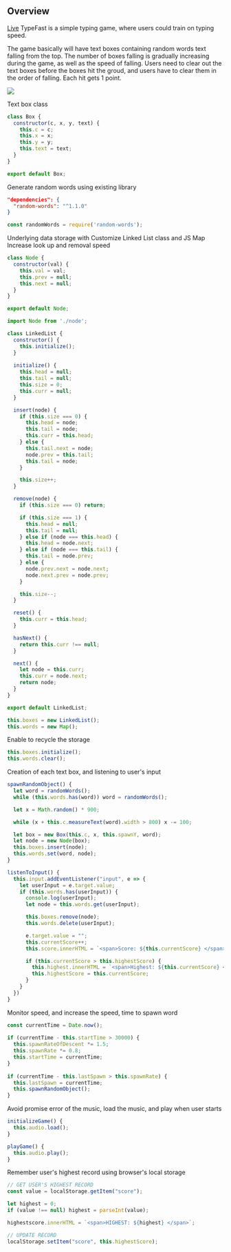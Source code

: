 ## Overview

[Live](https://jinhuachen1314.github.io/TypeFast/)
TypeFast is a simple typing game, where users could train on typing speed. 

The game basically will have text boxes containing random words text falling from 
the top. The number of boxes falling is gradually increasing during the game, as 
well as the speed of falling. Users need to clear out the text boxes before the 
boxes hit the groud, and users have to clear them in the order of falling. Each
hit gets 1 point.

![](https://media.giphy.com/media/izbVPk2M0xbQs5Pe98/giphy.gif)

Text box class
```javascript
class Box {
  constructor(c, x, y, text) {
    this.c = c;
    this.x = x;
    this.y = y;
    this.text = text;
  }
}

export default Box;
```
Generate random words using existing library
```json
"dependencies": {
  "random-words": "^1.1.0"
}
```
```javascript
const randomWords = require('random-words');
```

Underlying data storage with Customize Linked List class and JS Map 
Increase look up and removal speed
```javascript
class Node {
  constructor(val) {
    this.val = val;
    this.prev = null;
    this.next = null;
  }
}

export default Node;
```

```javascript
import Node from './node';

class LinkedList {
  constructor() {
    this.initialize();
  }
  
  initialize() {
    this.head = null;
    this.tail = null;
    this.size = 0;
    this.curr = null;
  }

  insert(node) {
    if (this.size === 0) {
      this.head = node;
      this.tail = node;
      this.curr = this.head;
    } else {
      this.tail.next = node;
      node.prev = this.tail;
      this.tail = node;
    }

    this.size++;
  }

  remove(node) {
    if (this.size === 0) return;

    if (this.size === 1) {
      this.head = null;
      this.tail = null;
    } else if (node === this.head) {
      this.head = node.next;
    } else if (node === this.tail) {
      this.tail = node.prev;
    } else {
      node.prev.next = node.next;
      node.next.prev = node.prev;
    }

    this.size--;
  }

  reset() {
    this.curr = this.head;
  }

  hasNext() {
    return this.curr !== null;
  }

  next() {
    let node = this.curr;
    this.curr = node.next;
    return node;
  }
}

export default LinkedList;
```

```javascript
this.boxes = new LinkedList();
this.words = new Map();
```

Enable to recycle the storage
```javascript
this.boxes.initialize();
this.words.clear();
```


Creation of each text box, and listening to
user's input
```javascript
spawnRandomObject() {
  let word = randomWords();
  while (this.words.has(word)) word = randomWords();

  let x = Math.random() * 900;

  while (x + this.c.measureText(word).width > 800) x -= 100;

  let box = new Box(this.c, x, this.spawnY, word);
  let node = new Node(box);
  this.boxes.insert(node);
  this.words.set(word, node);
}

listenToInput() {
  this.input.addEventListener("input", e => {
    let userInput = e.target.value;
    if (this.words.has(userInput)) {
      console.log(userInput);
      let node = this.words.get(userInput);

      this.boxes.remove(node);
      this.words.delete(userInput);

      e.target.value = "";
      this.currentScore++;
      this.score.innerHTML = `<span>Score: ${this.currentScore} </span>`;

      if (this.currentScore > this.highestScore) {
        this.highest.innerHTML = `<span>Highest: ${this.currentScore} </span>`;
        this.highestScore = this.currentScore;
      }
    }
  })
}
```

Monitor speed, and increase the speed, time to spawn word
```javascript
const currentTime = Date.now();
    
if (currentTime - this.startTime > 30000) {
  this.spawnRateOfDescent *= 1.5;
  this.spawnRate *= 0.8;
  this.startTime = currentTime;
}
  
if (currentTime - this.lastSpawn > this.spawnRate) {
  this.lastSpawn = currentTime;
  this.spawnRandomObject();
}
```

Avoid promise error of the music, load the music, and play when user starts
```javascript
initializeGame() {
  this.audio.load();
}

playGame() {
  this.audio.play();
}
```

Remember user's highest record using browser's local storage
```javascript
// GET USER'S HIGHEST RECORD
const value = localStorage.getItem("score");

let highest = 0;
if (value !== null) highest = parseInt(value);

highestscore.innerHTML = `<span>HIGHEST: ${highest} </span>`;

// UPDATE RECORD
localStorage.setItem("score", this.highestScore);
```
